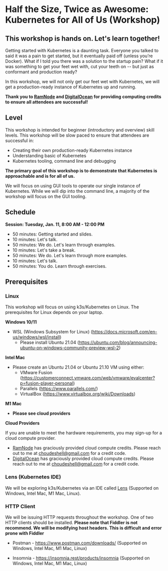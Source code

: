 # Half the Size, Twice as Awesome: Kubernetes for All of Us (Workshop)

## This workshop is **hands on**. Let's learn together!


Getting started with Kubernetes is a daunting task. Everyone you talked to said it was a pain to get started, but it eventually paid off (unless you’re Docker). What if I told you there was a solution to the startup pain? What if it was something to get your feet wet with, cut your teeth on -- but just as conformant and production ready?

In this workshop, we will not only get our feet wet with Kubernetes, we will get a production-ready instance of Kubernetes up and running. 

**Thank you to [RamNode](https://www.ramnode.com/) and [DigitalOcean](https://www.digitalocean.com) for providing computing credits to ensure all attendees are successful!**

## Level

This workshop is intended for beginner (introductory and overview) skill levels. This workshop will be slow paced to ensure that attendees are successful in:

- Creating their own production-ready Kubernetes instance
- Understanding basic of Kubernetes
- Kubernetes tooling, command line and debugging

**The primary goal of this workshop is to demonstrate that Kubernetes is approachable and is for all of us.**

 We will focus on using GUI tools to operate our single instance of Kubernetes. While we will dip into the command line, a majority of the workshop will focus on the GUI tooling.

 ## Schedule
**Session: Tuesday, Jan. 11, 8:00 AM - 12:00 PM**
- 50 minutes: Getting started and slides.
- 10 minutes: Let's talk.
- 50 minutes: We do. Let's learn through examples.
- 10 minutes: Let's take a break.
- 50 minutes: We do. Let's learn through more examples.
- 10 minutes: Let's talk.
- 50 minutes: You do. Learn through exercises.

## Prerequisites

### Linux

This workshop will focus on using k3s/Kubernetes on Linux. The prerequisites for Linux depends on your laptop.

**Windows 10/11**
- WSL (Windows Subsystem for Linux) (https://docs.microsoft.com/en-us/windows/wsl/install)
    - Please install Ubuntu 21.04 (https://ubuntu.com/blog/announcing-ubuntu-on-windows-community-preview-wsl-2)

**Intel Mac**
- Please create an Ubuntu 21.04 or Ubuntu 21.10 VM using either:
    - VMware Fusion (https://customerconnect.vmware.com/web/vmware/evalcenter?p=fusion-player-personal)
    - Parallels (https://www.parallels.com/)
    - VirtualBox (https://www.virtualbox.org/wiki/Downloads)

**M1 Mac**
- **Please see cloud providers**

**Cloud Providers**

If you are unable to meet the hardware requirements, you may sign-up for a cloud compute provider. 

- [RamNode](https://www.ramnode.com/) has graciously provided cloud compute credits. Please reach out to me at choudeshell@gmail.com for a credit code.
- [DigitalOcean](https://www.digitalocean.com/) has graciously provided cloud compute credits. Please reach out to me at choudeshell@gmail.com for a credit code.


### Lens (Kubernetes IDE)

We will be exploring k3s/Kubernetes via an IDE called [Lens](https://k8slens.dev/) (Supported on Windows, Intel Mac, M1 Mac, Linux). 

### HTTP Client

We will be issuing HTTP requests throughout the workshop. One of two HTTP clients should be installed. **Please note that Fiddler is not recommend. We will be modifying host headers. This is difficult and error prone with Fiddler**

* Postman - https://www.postman.com/downloads/ (Supported on Windows, Intel Mac, M1 Mac, Linux)

* Insomnia - https://insomnia.rest/products/insomnia (Supported on Windows, Intel Mac, M1 Mac, Linux)




